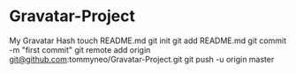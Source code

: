 Gravatar-Project
================

My Gravatar Hash
touch README.md
git init
git add README.md
git commit -m "first commit"
git remote add origin git@github.com:tommyneo/Gravatar-Project.git
git push -u origin master
